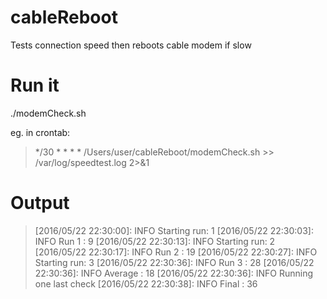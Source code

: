 # cableReboot
Tests connection speed then reboots cable modem if slow

Run it
======
./modemCheck.sh

eg. in crontab:

> */30   *     *    *    *    /Users/user/cableReboot/modemCheck.sh >> /var/log/speedtest.log 2>&1


Output
======

> [2016/05/22 22:30:00]:  INFO Starting run: 1
> [2016/05/22 22:30:03]:  INFO Run 1 : 9
> [2016/05/22 22:30:13]:  INFO Starting run: 2
> [2016/05/22 22:30:17]:  INFO Run 2 : 19
> [2016/05/22 22:30:27]:  INFO Starting run: 3
> [2016/05/22 22:30:36]:  INFO Run 3 : 28
> [2016/05/22 22:30:36]:  INFO Average : 18
> [2016/05/22 22:30:36]:  INFO Running one last check
> [2016/05/22 22:30:38]:  INFO Final : 36

